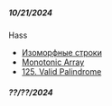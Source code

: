 
##### 10/21/2024
Hass
- [Изоморфные строки](https://leetcode.com/problems/isomorphic-strings/description/)
- [Monotonic Array](https://leetcode.com/problems/monotonic-array/description/)
- [125. Valid Palindrome](https://leetcode.com/problems/valid-palindrome/)

##### ??/??/2024



